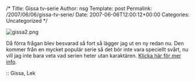 /*
 Title: Gissa tv-serie
 Author: nsg
 Template: post
 Permalink: /2007/06/06/gissa-tv-serie/
 Date: 2007-06-06T12:00:12+00:00
 Categories: Uncategorized
*/
<div class="middle">
  <img src='http://nsg.cc/wp-content/uploads/2007/06/gissa2.png' alt='gissa2.png' />
</div>

Då förra frågan blev besvarad så fort så lägger jag ut en ny redan nu. Den kommer från en mycket populär serie så det bör inte vara speciellt svårt, nu vill jag inte bara veta vad serien heter utan karaktären. [Klicka här för mer info][1].

:: Gissa, Lek

<small></small>

 [1]: http://junkpile.se/~s/wp/2007/04/gissa-filmenserienkaraktaren/